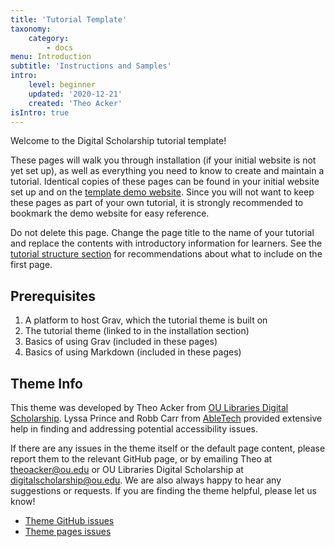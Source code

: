 ```yaml
---
title: 'Tutorial Template'
taxonomy:
    category:
        - docs
menu: Introduction
subtitle: 'Instructions and Samples'
intro:
    level: beginner
    updated: '2020-12-21'
    created: 'Theo Acker'
isIntro: true
---
```


Welcome to the Digital Scholarship tutorial template!

These pages will walk you through installation (if your initial website is not yet set up), as well as everything you need to know to create and maintain a tutorial. Identical copies of these pages can be found in your initial website set up and on the [template demo website](https://www.ds-tutorials.oucreate.com/grav-tutorial-demo). Since you will not want to keep these pages as part of your own tutorial, it is strongly recommended to bookmark the demo website for easy reference.

Do not delete this page. Change the page title to the name of your tutorial and replace the contents with introductory information for learners. See the [tutorial structure section](https://ds-tutorials.oucreate.com/grav-tutorial-demo/structure) for recommendations about what to include on the first page.

## Prerequisites

1. A platform to host Grav, which the tutorial theme is built on
2. The tutorial theme (linked to in the installation section)
3. Basics of using Grav (included in these pages)
4. Basics of using Markdown (included in these pages)

## Theme Info

This theme was developed by Theo Acker from [OU Libraries Digital Scholarship](https://libraries.ou.edu/content/digital-scholarship-ou-libraries). Lyssa Prince and Robb Carr from [AbleTech](https://www.okabletech.org/) provided extensive help in finding and addressing potential accessibility issues.

If there are any issues in the theme itself or the default page content, please report them to the relevant GitHub page, or by emailing Theo at [theoacker@ou.edu](mailto:theoacker@ou.edu) or OU Libraries Digital Scholarship at [digitalscholarship@ou.edu](mailto:digitalscholarship@ou.edu). We are also always happy to hear any suggestions or requests. If you are finding the theme helpful, please let us know!

- [Theme GitHub issues](https://github.com/ds-tutorials/grav-theme-tutorial/issues)
- [Theme pages issues](https://github.com/ds-tutorials/tutorial-theme-pages/issues)